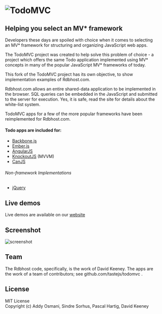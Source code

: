 # ![TodoMVC](https://raw.github.com/tastejs/todomvc/gh-pages/media/logo.png)

## Helping you select an MV\* framework


Developers these days are spoiled with choice when it comes to selecting an MV\* framework for structuring and organizing JavaScript web apps.

The TodoMVC project was created to help solve this problem of choice - a project which offers the same Todo application implemented using MV* concepts in many of the popular JavaScript MV\* frameworks of today.

This fork of the TodoMVC project has its own objective, to show implementation examples of Rdbhost.com.

Rdbhost.com allows an entire shared-data application to be implemented in the browser.  SQL queries can be embedded in the JavaScript and submitted to the server for execution.  Yes, it is safe, read the site for details about the white-list system.

TodoMVC apps for a few of the more popular frameworks have been reimplemented for Rdbhost.com.

#### Todo apps are included for:

- [Backbone.js](http://documentcloud.github.com/backbone)
- [Ember.js](http://emberjs.com)
- [AngularJS](http://angularjs.org)
- [KnockoutJS](http://knockoutjs.com) (MVVM)
- [CanJS](http://canjs.us)

###### Non-framework Implementations

- [jQuery](http://jquery.com)

## Live demos

Live demos are available on our [website](http://todomvc.rdbhost.com)


## Screenshot

![screenshot](https://raw.github.com/tastejs/todomvc/gh-pages/screenshot.png)


## Team

The Rdbhost code, specifically, is the work of David Keeney.  The apps are the work of a team of contributors; see github.com/tastejs/todomvc .





## License

MIT License  
Copyright (c) Addy Osmani, Sindre Sorhus, Pascal Hartig, David Keeney
